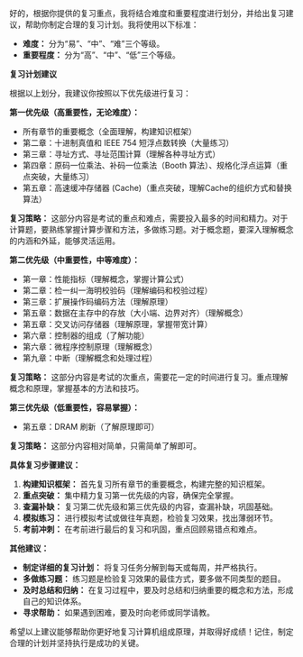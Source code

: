 好的，根据你提供的复习重点，我将结合难度和重要程度进行划分，并给出复习建议，帮助你制定合理的复习计划。我将使用以下标准：

- **难度：** 分为“易”、“中”、“难”三个等级。
- **重要程度：** 分为“高”、“中”、“低”三个等级。

**复习计划建议**

根据以上划分，我建议你按照以下优先级进行复习：

**第一优先级（高重要性，无论难度）：**

- 所有章节的重要概念（全面理解，构建知识框架）
- 第二章：十进制真值和 IEEE 754 短浮点数转换（大量练习）
- 第三章：寻址方式、寻址范围计算（理解各种寻址方式）
- 第四章：原码一位乘法、补码一位乘法（Booth 算法）、规格化浮点运算（重点突破，大量练习）
- 第五章：高速缓冲存储器 (Cache)（重点突破，理解Cache的组织方式和替换算法）

**复习策略：** 这部分内容是考试的重点和难点，需要投入最多的时间和精力。对于计算题，要熟练掌握计算步骤和方法，多做练习题。对于概念题，要深入理解概念的内涵和外延，能够灵活运用。

**第二优先级（中重要性，中等难度）：**

- 第一章：性能指标（理解概念，掌握计算公式）
- 第二章：检一纠一海明校验码（理解编码和校验过程）
- 第三章：扩展操作码编码方法（理解原理）
- 第五章：数据在主存中的存放（大小端、边界对齐）（理解概念）
- 第五章：交叉访问存储器（理解原理，掌握带宽计算）
- 第六章：控制器的组成（了解功能）
- 第六章：微程序控制原理（理解概念）
- 第九章：中断（理解概念和处理过程）

**复习策略：** 这部分内容是考试的次重点，需要花一定的时间进行复习。重点理解概念和原理，掌握基本的方法和技巧。

**第三优先级（低重要性，容易掌握）：**

- 第五章：DRAM 刷新（了解原理即可）

**复习策略：** 这部分内容相对简单，只需简单了解即可。

**具体复习步骤建议：**

1. **构建知识框架：** 首先复习所有章节的重要概念，构建完整的知识框架。
2. **重点突破：** 集中精力复习第一优先级的内容，确保完全掌握。
3. **查漏补缺：** 复习第二优先级和第三优先级的内容，查漏补缺，巩固基础。
4. **模拟练习：** 进行模拟考试或做往年真题，检验复习效果，找出薄弱环节。
5. **考前冲刺：** 在考前进行最后的复习和巩固，重点回顾易错点和难点。

**其他建议：**

- **制定详细的复习计划：** 将复习任务分解到每天或每周，并严格执行。
- **多做练习题：** 练习题是检验复习效果的最佳方式，要多做不同类型的题目。
- **及时总结和归纳：** 在复习过程中，要及时总结和归纳重要的概念和方法，形成自己的知识体系。
- **寻求帮助：** 如果遇到困难，要及时向老师或同学请教。

希望以上建议能够帮助你更好地复习计算机组成原理，并取得好成绩！记住，制定合理的计划并坚持执行是成功的关键。